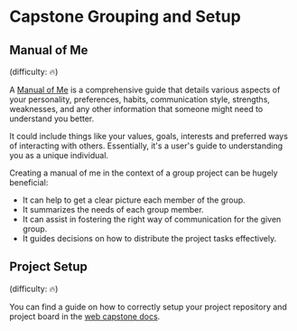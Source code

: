 # Capstone Grouping and Setup

## Manual of Me

(difficulty: 🔥)

A [Manual of Me](assets/manual-of-me.md) is a comprehensive guide that details various aspects of your personality, preferences, habits, communication style, strengths, weaknesses, and any other information that someone might need to understand you better.

It could include things like your values, goals, interests and preferred ways of interacting with others. Essentially, it's a user's guide to understanding you as a unique individual.

Creating a manual of me in the context of a group project can be hugely beneficial:

- It can help to get a clear picture each member of the group.
- It summarizes the needs of each group member.
- It can assist in fostering the right way of communication for the given group.
- It guides decisions on how to distribute the project tasks effectively.

## Project Setup

(difficulty: 🔥)

You can find a guide on how to correctly setup your project repository and project board in the [web capstone docs](https://web-capstone-docs.neuefische.de/guides/project-setup).
